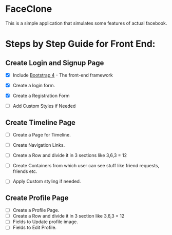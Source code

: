 # FaceClone

This is a simple application that simulates some features of actual facebook.


# Steps by Step Guide for Front End:

## Create Login and Signup Page
- [x] Include [Bootstrap 4](http://www.getbootstrap.com) - The front-end framework
- [x] Create a login form.
- [x] Create a Registration Form 
- [ ] Add Custom Styles if Needed


## Create Timeline Page

- [ ] Create a Page for Timeline.
- [ ] Create Navigation Links.
- [ ] Create a Row and divide it in 3 sections like 3,6,3 = 12
- [ ] Create Containers from which user can see stuff like friend requests, friends etc.
- [ ] Apply Custom styling if needed.


## Create Profile Page

- [ ] Create a Profile Page.
- [ ] Create a Row and divide it in 3 section like 3,6,3 = 12
- [ ] Fields to Update profile image.
- [ ] Fields to Edit Profile.
